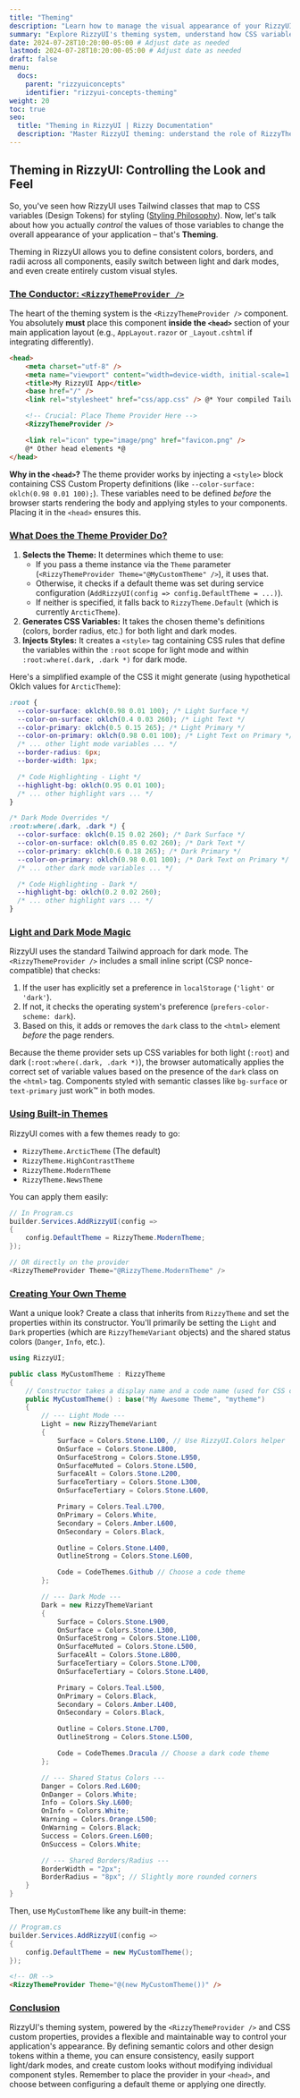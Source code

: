 ```yaml
---
title: "Theming"
description: "Learn how to manage the visual appearance of your RizzyUI application using themes, CSS variables, and the RizzyThemeProvider."
summary: "Explore RizzyUI's theming system, understand how CSS variables power light/dark modes, see built-in themes, and learn how to create and apply your own custom themes."
date: 2024-07-28T10:20:00-05:00 # Adjust date as needed
lastmod: 2024-07-28T10:20:00-05:00 # Adjust date as needed
draft: false
menu:
  docs:
    parent: "rizzyuiconcepts"
    identifier: "rizzyui-concepts-theming"
weight: 20
toc: true
seo:
  title: "Theming in RizzyUI | Rizzy Documentation"
  description: "Master RizzyUI theming: understand the role of RizzyThemeProvider, CSS design tokens, light/dark modes, built-in themes, and how to create custom themes."
---
```


## Theming in RizzyUI: Controlling the Look and Feel

So, you've seen how RizzyUI uses Tailwind classes that map to CSS variables (Design Tokens) for styling ([Styling Philosophy](../styling.md)). Now, let's talk about how you actually *control* the values of those variables to change the overall appearance of your application – that's **Theming**.

Theming in RizzyUI allows you to define consistent colors, borders, and radii across all components, easily switch between light and dark modes, and even create entirely custom visual styles.

### [The Conductor: `<RizzyThemeProvider />`](#the-conductor-rizzythemeprovider-)

The heart of the theming system is the `<RizzyThemeProvider />` component. You absolutely **must** place this component **inside the `<head>`** section of your main application layout (e.g., `AppLayout.razor` or `_Layout.cshtml` if integrating differently).

```html {title="AppLayout.razor (Example Head)"}
<head>
    <meta charset="utf-8" />
    <meta name="viewport" content="width=device-width, initial-scale=1.0" />
    <title>My RizzyUI App</title>
    <base href="/" />
    <link rel="stylesheet" href="css/app.css" /> @* Your compiled Tailwind CSS *@

    <!-- Crucial: Place Theme Provider Here -->
    <RizzyThemeProvider />

    <link rel="icon" type="image/png" href="favicon.png" />
    @* Other head elements *@
</head>
```

**Why in the `<head>`?** The theme provider works by injecting a `<style>` block containing CSS Custom Property definitions (like `--color-surface: oklch(0.98 0.01 100);`). These variables need to be defined *before* the browser starts rendering the body and applying styles to your components. Placing it in the `<head>` ensures this.

### [What Does the Theme Provider Do?](#what-does-the-theme-provider-do)

1.  **Selects the Theme:** It determines which theme to use:
    *   If you pass a theme instance via the `Theme` parameter (`<RizzyThemeProvider Theme="@MyCustomTheme" />`), it uses that.
    *   Otherwise, it checks if a default theme was set during service configuration (`AddRizzyUI(config => config.DefaultTheme = ...)`).
    *   If neither is specified, it falls back to `RizzyTheme.Default` (which is currently `ArcticTheme`).
2.  **Generates CSS Variables:** It takes the chosen theme's definitions (colors, border radius, etc.) for both light and dark modes.
3.  **Injects Styles:** It creates a `<style>` tag containing CSS rules that define the variables within the `:root` scope for light mode and within `:root:where(.dark, .dark *)` for dark mode.

Here's a simplified example of the CSS it might generate (using hypothetical Oklch values for `ArcticTheme`):

```css
:root {
  --color-surface: oklch(0.98 0.01 100); /* Light Surface */
  --color-on-surface: oklch(0.4 0.03 260); /* Light Text */
  --color-primary: oklch(0.5 0.15 265); /* Light Primary */
  --color-on-primary: oklch(0.98 0.01 100); /* Light Text on Primary */
  /* ... other light mode variables ... */
  --border-radius: 6px;
  --border-width: 1px;

  /* Code Highlighting - Light */
  --highlight-bg: oklch(0.95 0.01 100);
  /* ... other highlight vars ... */
}

/* Dark Mode Overrides */
:root:where(.dark, .dark *) {
  --color-surface: oklch(0.15 0.02 260); /* Dark Surface */
  --color-on-surface: oklch(0.85 0.02 260); /* Dark Text */
  --color-primary: oklch(0.6 0.18 265); /* Dark Primary */
  --color-on-primary: oklch(0.98 0.01 100); /* Dark Text on Primary */
  /* ... other dark mode variables ... */

  /* Code Highlighting - Dark */
  --highlight-bg: oklch(0.2 0.02 260);
  /* ... other highlight vars ... */
}
```

### [Light and Dark Mode Magic](#light-and-dark-mode-magic)

RizzyUI uses the standard Tailwind approach for dark mode. The `<RizzyThemeProvider />` includes a small inline script (CSP nonce-compatible) that checks:

1.  If the user has explicitly set a preference in `localStorage` (`'light'` or `'dark'`).
2.  If not, it checks the operating system's preference (`prefers-color-scheme: dark`).
3.  Based on this, it adds or removes the `dark` class to the `<html>` element *before* the page renders.

Because the theme provider sets up CSS variables for both light (`:root`) and dark (`:root:where(.dark, .dark *)`), the browser automatically applies the correct set of variable values based on the presence of the `dark` class on the `<html>` tag. Components styled with semantic classes like `bg-surface` or `text-primary` just work™ in both modes.

### [Using Built-in Themes](#using-built-in-themes)

RizzyUI comes with a few themes ready to go:

*   `RizzyTheme.ArcticTheme` (The default)
*   `RizzyTheme.HighContrastTheme`
*   `RizzyTheme.ModernTheme`
*   `RizzyTheme.NewsTheme`

You can apply them easily:

```csharp
// In Program.cs
builder.Services.AddRizzyUI(config =>
{
    config.DefaultTheme = RizzyTheme.ModernTheme;
});

// OR directly on the provider
<RizzyThemeProvider Theme="@RizzyTheme.ModernTheme" />
```

### [Creating Your Own Theme](#creating-your-own-theme)

Want a unique look? Create a class that inherits from `RizzyTheme` and set the properties within its constructor. You'll primarily be setting the `Light` and `Dark` properties (which are `RizzyThemeVariant` objects) and the shared status colors (`Danger`, `Info`, etc.).

```csharp {title="MyCustomTheme.cs"}
using RizzyUI;

public class MyCustomTheme : RizzyTheme
{
    // Constructor takes a display name and a code name (used for CSS class if needed)
    public MyCustomTheme() : base("My Awesome Theme", "mytheme")
    {
        // --- Light Mode ---
        Light = new RizzyThemeVariant
        {
            Surface = Colors.Stone.L100, // Use RizzyUI.Colors helper
            OnSurface = Colors.Stone.L800,
            OnSurfaceStrong = Colors.Stone.L950,
            OnSurfaceMuted = Colors.Stone.L500,
            SurfaceAlt = Colors.Stone.L200,
            SurfaceTertiary = Colors.Stone.L300,
            OnSurfaceTertiary = Colors.Stone.L600,

            Primary = Colors.Teal.L700,
            OnPrimary = Colors.White,
            Secondary = Colors.Amber.L600,
            OnSecondary = Colors.Black,

            Outline = Colors.Stone.L400,
            OutlineStrong = Colors.Stone.L600,

            Code = CodeThemes.Github // Choose a code theme
        };

        // --- Dark Mode ---
        Dark = new RizzyThemeVariant
        {
            Surface = Colors.Stone.L900,
            OnSurface = Colors.Stone.L300,
            OnSurfaceStrong = Colors.Stone.L100,
            OnSurfaceMuted = Colors.Stone.L500,
            SurfaceAlt = Colors.Stone.L800,
            SurfaceTertiary = Colors.Stone.L700,
            OnSurfaceTertiary = Colors.Stone.L400,

            Primary = Colors.Teal.L500,
            OnPrimary = Colors.Black,
            Secondary = Colors.Amber.L400,
            OnSecondary = Colors.Black,

            Outline = Colors.Stone.L700,
            OutlineStrong = Colors.Stone.L500,

            Code = CodeThemes.Dracula // Choose a dark code theme
        };

        // --- Shared Status Colors ---
        Danger = Colors.Red.L600;
        OnDanger = Colors.White;
        Info = Colors.Sky.L600;
        OnInfo = Colors.White;
        Warning = Colors.Orange.L500;
        OnWarning = Colors.Black;
        Success = Colors.Green.L600;
        OnSuccess = Colors.White;

        // --- Shared Borders/Radius ---
        BorderWidth = "2px";
        BorderRadius = "8px"; // Slightly more rounded corners
    }
}
```

Then, use `MyCustomTheme` like any built-in theme:

```csharp
// Program.cs
builder.Services.AddRizzyUI(config =>
{
    config.DefaultTheme = new MyCustomTheme();
});
```

```html
<!-- OR -->
<RizzyThemeProvider Theme="@(new MyCustomTheme())" />
```

### [Conclusion](#conclusion)

RizzyUI's theming system, powered by the `<RizzyThemeProvider />` and CSS custom properties, provides a flexible and maintainable way to control your application's appearance. By defining semantic colors and other design tokens within a theme, you can ensure consistency, easily support light/dark modes, and create custom looks without modifying individual component styles. Remember to place the provider in your `<head>`, and choose between configuring a default theme or applying one directly.
